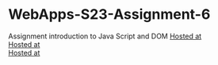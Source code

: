 
# WebApps-S23-Assignment-6
Assignment introduction to Java Script and DOM
[Hosted at](https://44-563-web-apps-s23.github.io/44563-webapps-s23-assignment6-Raajitha013/painter.html)<br>
[Hosted at](https://44-563-web-apps-s23.github.io/44563-webapps-s23-assignment6-Raajitha013/conversions.html)<br>
[Hosted at](https://44-563-web-apps-s23.github.io/44563-webapps-s23-assignment6-Raajitha013/candy.html)